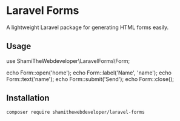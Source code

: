 # Laravel Forms

A lightweight Laravel package for generating HTML forms easily.

## Usage

use ShamiTheWebdeveloper\LaravelForms\Form;

echo Form::open('home');
echo Form::label('Name', 'name');
echo Form::text('name');
echo Form::submit('Send');
echo Form::close();


## Installation

```bash
composer require shamithewebdeveloper/laravel-forms

